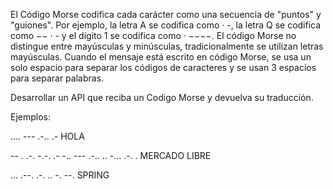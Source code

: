 El Código Morse codifica cada carácter como una secuencia de "puntos" y "guiones". Por ejemplo, la letra A se codifica como · -, la letra Q se codifica como −− · - y el dígito 1 se codifica como · −−−−. El código Morse no distingue entre mayúsculas y minúsculas, tradicionalmente se utilizan letras mayúsculas. Cuando el mensaje está escrito en código Morse, se usa un solo espacio para separar los códigos de caracteres y se usan 3 espacios para separar palabras.

Desarrollar un API que reciba un Codigo Morse y devuelva su traducción.

Ejemplos:

.... --- .-.. .-   HOLA

-- . .-. -.-. .- -.. ---   .-.. .. -... .-. .   MERCADO LIBRE

... .--. .-. .. -. --. SPRING

